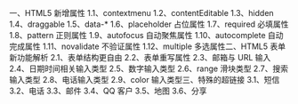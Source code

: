 一、HTML5 新增属性 1.1、contextmenu 1.2、contentEditable 1.3、hidden 1.4、draggable 1.5、data-\* 1.6、placeholder 占位属性 1.7、required 必填属性 1.8、pattern 正则属性 1.9、autofocus 自动聚焦属性 1.10、autocomplete 自动完成属性 1.11、novalidate 不验证属性 1.12、multiple 多选属性二、HTML5 表单新功能解析 2.1、表单结构更自由 2.2、表单重写属性 2.3、邮箱与 URL 输入 2.4、日期时间相关输入类型 2.5、数字输入类型 2.6、range 滑块类型 2.7、搜索输入类型 2.8、电话输入类型 2.9、color 输入类型三、特殊的超链接 3.1、短信 3.2、电话 3.3、邮件 3.4、QQ 客户 3.5、地图 3.6、分享

